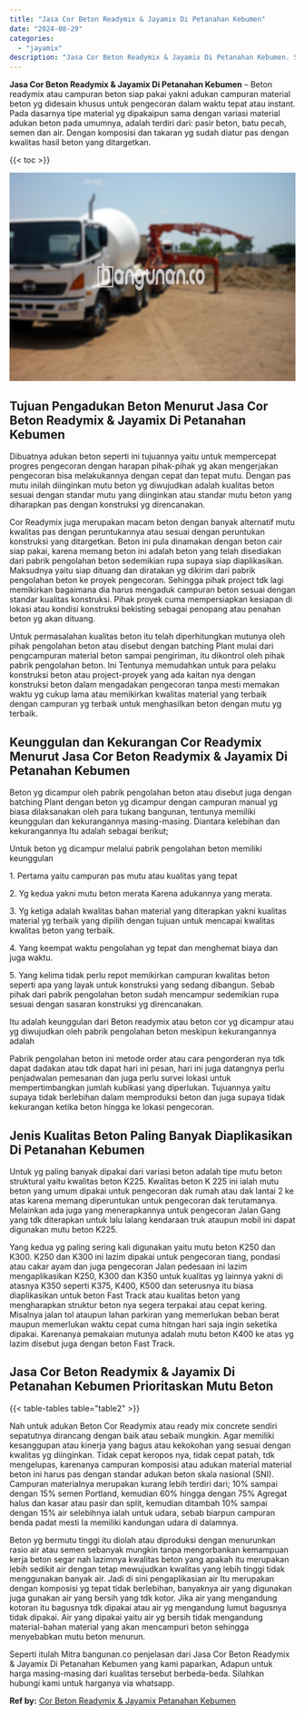 ```yaml
---
title: "Jasa Cor Beton Readymix & Jayamix Di Petanahan Kebumen"
date: "2024-08-29"
categories: 
  - "jayamix"
description: "Jasa Cor Beton Readymix & Jayamix Di Petanahan Kebumen. Seperti itulah Mitra bangunan.co penjelasan dari Jasa Cor Beton Readymix & Jayamix Di Petanahan Kebum..."
---
```


**Jasa Cor Beton Readymix & Jayamix Di Petanahan Kebumen** – Beton readymix atau campuran beton siap pakai yakni adukan campuran material beton yg didesain khusus untuk pengecoran dalam waktu tepat atau instant. Pada dasarnya tipe material yg dipakaipun sama dengan variasi material adukan beton pada umumnya, adalah terdiri dari: pasir beton, batu pecah, semen dan air. Dengan komposisi dan takaran yg sudah diatur pas dengan kwalitas hasil beton yang ditargetkan.

{{< toc >}}

![Jasa Cor Beton Readymix & Jayamix Di Petanahan Kebumen](/images/jasa-cor-readymix-33.png)

## Tujuan Pengadukan Beton Menurut Jasa Cor Beton Readymix & Jayamix Di Petanahan Kebumen

Dibuatnya adukan beton seperti ini tujuannya yaitu untuk mempercepat progres pengecoran dengan harapan pihak-pihak yg akan mengerjakan pengecoran bisa melakukannya dengan cepat dan tepat mutu. Dengan pas mutu inilah diinginkan mutu beton yg diwujudkan adalah kualitas beton sesuai dengan standar mutu yang diinginkan atau standar mutu beton yang diharapkan pas dengan konstruksi yg direncanakan.

Cor Readymix juga merupakan macam beton dengan banyak alternatif mutu kwalitas pas dengan peruntukannya atau sesuai dengan peruntukan konstruksi yang ditargetkan. Beton ini pula dinamakan dengan beton cair siap pakai, karena memang beton ini adalah beton yang telah disediakan dari pabrik pengolahan beton sedemikian rupa supaya siap diaplikasikan. Maksudnya yaitu siap dituang dan diratakan yg dikirim dari pabrik pengolahan beton ke proyek pengecoran. Sehingga pihak project tdk lagi memikirkan bagaimana dia harus mengaduk campuran beton sesuai dengan standar kualitas konstruksi. Pihak proyek cuma mempersiapkan kesiapan di lokasi atau kondisi konstruksi bekisting sebagai penopang atau penahan beton yg akan dituang.

Untuk permasalahan kualitas beton itu telah diperhitungkan mutunya oleh pihak pengolahan beton atau disebut dengan batching Plant mulai dari pengcampuran material beton sampai pengiriman, itu dikontrol oleh pihak pabrik pengolahan beton. Ini Tentunya memudahkan untuk para pelaku konstruksi beton atau project-proyek yang ada kaitan nya dengan konstruksi beton dalam mengadakan pengecoran tanpa mesti memakan waktu yg cukup lama atau memikirkan kwalitas material yang terbaik dengan campuran yg terbaik untuk menghasilkan beton dengan mutu yg terbaik.

## Keunggulan dan Kekurangan Cor Readymix Menurut Jasa Cor Beton Readymix & Jayamix Di Petanahan Kebumen

Beton yg dicampur oleh pabrik pengolahan beton atau disebut juga dengan batching Plant dengan beton yg dicampur dengan campuran manual yg biasa dilaksanakan oleh para tukang bangunan, tentunya memiliki keunggulan dan kekurangannya masing-masing. Diantara kelebihan dan kekurangannya Itu adalah sebagai berikut;

Untuk beton yg dicampur melalui pabrik pengolahan beton memiliki keunggulan

1\. Pertama yaitu campuran pas mutu atau kualitas yang tepat

2\. Yg kedua yakni mutu beton merata Karena adukannya yang merata.

3\. Yg ketiga adalah kwalitas bahan material yang diterapkan yakni kualitas material yg terbaik yang dipilih dengan tujuan untuk mencapai kwalitas kwalitas beton yang terbaik.

4\. Yang keempat waktu pengolahan yg tepat dan menghemat biaya dan juga waktu.

5\. Yang kelima tidak perlu repot memikirkan campuran kwalitas beton seperti apa yang layak untuk konstruksi yang sedang dibangun. Sebab pihak dari pabrik pengolahan beton sudah mencampur sedemikian rupa sesuai dengan sasaran konstruksi yg direncanakan.

Itu adalah keunggulan dari Beton readymix atau beton cor yg dicampur atau yg diwujudkan oleh pabrik pengolahan beton meskipun kekurangannya adalah

Pabrik pengolahan beton ini metode order atau cara pengorderan nya tdk dapat dadakan atau tdk dapat hari ini pesan, hari ini juga datangnya perlu penjadwalan pemesanan dan juga perlu survei lokasi untuk mempertimbangkan jumlah kubikasi yang diperlukan. Tujuannya yaitu supaya tidak berlebihan dalam memproduksi beton dan juga supaya tidak kekurangan ketika beton hingga ke lokasi pengecoran.

## Jenis Kualitas Beton Paling Banyak Diaplikasikan Di Petanahan Kebumen

Untuk yg paling banyak dipakai dari variasi beton adalah tipe mutu beton struktural yaitu kwalitas beton K225. Kwalitas beton K 225 ini ialah mutu beton yang umum dipakai untuk pengecoran dak rumah atau dak lantai 2 ke atas karena memang diperuntukan untuk pengecoran dak terutamanya. Melainkan ada juga yang menerapkannya untuk pengecoran Jalan Gang yang tdk diterapkan untuk lalu lalang kendaraan truk ataupun mobil ini dapat digunakan mutu beton K225.

Yang kedua yg paling sering kali digunakan yaitu mutu beton K250 dan K300. K250 dan K300 ini lazim dipakai untuk pengecoran tiang, pondasi atau cakar ayam dan juga pengecoran Jalan pedesaan ini lazim mengaplikasikan K250, K300 dan K350 untuk kualitas yg lainnya yakni di atasnya K350 seperti K375, K400, K500 dan seterusnya itu biasa diaplikasikan untuk beton Fast Track atau kualitas beton yang mengharapkan struktur beton nya segera terpakai atau cepat kering. Misalnya jalan tol ataupun lahan parkiran yang memerlukan beban berat maupun memerlukan waktu cepat cuma hitngan hari saja ingin seketika dipakai. Karenanya pemakaian mutunya adalah mutu beton K400 ke atas yg lazim disebut juga dengan beton Fast Track.

## Jasa Cor Beton Readymix & Jayamix Di Petanahan Kebumen Prioritaskan Mutu Beton

{{< table-tables table="table2" >}}

Nah untuk adukan Beton Cor Readymix atau ready mix concrete sendiri sepatutnya dirancang dengan baik atau sebaik mungkin. Agar memiliki kesanggupan atau kinerja yang bagus atau kekokohan yang sesuai dengan kwalitas yg diinginkan. Tidak cepat keropos nya, tidak cepat patah, tdk mengelupas, karenanya campuran komposisi atau adukan material material beton ini harus pas dengan standar adukan beton skala nasional (SNI). Campuran materialnya merupakan kurang lebih terdiri dari; 10% sampai dengan 15% semen Portland, kemudian 60% hingga dengan 75% Agregat halus dan kasar atau pasir dan split, kemudian ditambah 10% sampai dengan 15% air selebihnya ialah untuk udara, sebab biarpun campuran benda padat mesti Ia memiliki kandungan udara di dalamnya.

Beton yg bermutu tinggi itu diolah atau diproduksi dengan menurunkan rasio air atau semen sebanyak mungkin tanpa mengorbankan kemampuan kerja beton segar nah lazimnya kwalitas beton yang apakah itu merupakan lebih sedikit air dengan tetap mewujudkan kwalitas yang lebih tinggi tidak menggunakan banyak air. Jadi di sini pengaplikasian air Itu merupakan dengan komposisi yg tepat tidak berlebihan, banyaknya air yang digunakan juga gunakan air yang bersih yang tdk kotor. Jika air yang mengandung kotoran itu bagusnya tdk dipakai atau air yg mengandung lumut bagusnya tidak dipakai. Air yang dipakai yaitu air yg bersih tidak mengandung material-bahan material yang akan mencampuri beton sehingga menyebabkan mutu beton menurun.

Seperti itulah Mitra bangunan.co penjelasan dari Jasa Cor Beton Readymix & Jayamix Di Petanahan Kebumen yang kami paparkan, Adapun untuk harga masing-masing dari kualitas tersebut berbeda-beda. Silahkan hubungi kami untuk harganya via whatsapp.

**Ref by:** [Cor Beton Readymix & Jayamix Petanahan Kebumen](https://id.wikipedia.org/wiki/Cor)
